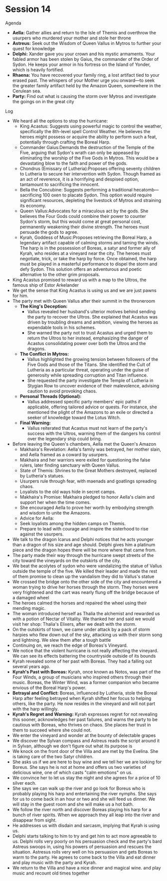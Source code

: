 # Session 14

Agenda

* **Aella:** Gather allies and return to the Isle of Themis and overthrow the usurpers who murdered your mother and stole her throne  
* **Astreus:** Seek out the Wisdom of Queen Vallus in Mytros to further your quest for knowledge  
* **Delphi:** Xander gave you your crown and his mystic armaments. Your fabled armor has been stolen by Gaius, the commander of the Order of Sydon. He keeps your armor in his fortress on the Island of Yonder, which is heavily fortified.  
* **Rhaena:** You have recovered your family ring, a lost artifact tied to your erased past. The whispers of your Mother urge you onward—to seek the greater family artifact held by the Amazon Queen, somewhere in the Cerulean sea.  
* **Party:** Find out what is causing the storm over Mytros and investigate the goings on in the great city

Log

* We heard all the options to stop the hurricane:  
  * King Acastus: Suggests using powerful magic to control the weather, specifically the 8th-level spell Control Weather. He believes the heroes might possess or acquire the ability to perform such a feat, potentially through crafting the Boreal Harp.  
  * Commander Gaius:Demands the destruction of the Temple of the Five, arguing that Sydon's wrath can only be appeased by eliminating the worship of the Five Gods in Mytros. This would be a devastating blow to the faith and power of the gods.  
  * Chondrus (Emissary of Lutheria):Proposes offering seventy children to Lutheria to secure her intervention with Sydon. Though framed as an act of reverence, it is a horrifying and despised option, tantamount to sacrificing the innocent.  
  * Bella the Concubine: Suggests performing a traditional hecatomb—sacrificing 100 oxen to placate Sydon. This option would require significant resources, depleting the livestock of Mytros and straining its economy.  
  * Queen Vallus:Advocates for a miraculous act by the gods. She believes the Four Gods could combine their power to counter Sydon's storm, but this would come at great personal cost, permanently weakening their divine strength. The heroes must persuade the gods to agree.  
  * Kyrah, Goddess of Music:Proposes retrieving the Boreal Harp, a legendary artifact capable of calming storms and taming the winds. The harp is in the possession of Boreas, a satyr and former ally of Kyrah, who resides at a vineyard near the city. The heroes must negotiate, trick, or take the harp by force. Once obtained, the harp must be played in a masterful performance to dispel the storm and defy Sydon. This solution offers an adventurous and poetic alternative to the other grim proposals.  
* King Acastus promised to reward us with a map to the Ultros, the famous ship of Estor Arkelander  
* We get the sense that King Acastus is using us and we are just pawns for him.  
* The party met with Queen Vallus after their summit in the throneroom  
  * **The King's Deception:**  
    * Vallus revealed her husband's ulterior motives behind sending the party to recover the Ultros. She explained that Acastus was driven by troubling dreams and ambition, viewing the heroes as expendable tools in his schemes.  
    * She warned the party not to trust Acastus and urged them to return the Ultros to her instead, emphasizing the danger of Acastus consolidating power over both the Ultros and the dragons.  
  * **The Conflict in Mytros:**  
    * Vallus highlighted the growing tension between followers of the Five Gods and those of the Titans. She identified the Cult of Lutheria as a particular threat, operating under the guise of generosity while spreading corruption and Titan influence.  
    * She requested the party investigate the Temple of Lutheria in Stygian Row to uncover evidence of their malevolence, advising caution to avoid provoking chaos.  
  * **Personal Threads (Optional):**  
    * Vallus addressed specific party members' epic paths if applicable, offering tailored advice or quests. For instance, she mentioned the plight of the Amazons to an exile or directed a seeker of knowledge toward the Lotus Witch.  
  * **Final Warning:**  
    * Vallus reiterated that Acastus must not learn of the party's success with the Ultros, warning them of the dangers his control over the legendary ship could bring.  
* Before leaving the Queen's chambers, Aella met the Queen's Amazon   
  * Makhaira's Revelation: Aella's family was betrayed, her mother slain, and Aella framed as a coward by usurpers.  
  * Makhaira and her warriors were exiled for questioning the false rulers, later finding sanctuary with Queen Vallus.  
  * State of Themis: Shrines to the Great Mothers destroyed, replaced by Lutheria's statues.  
  * Usurpers rule through fear, with maenads and goatlings spreading chaos.  
  * Loyalists to the old ways hide in secret camps.  
  * Makhaira's Promise: Makhaira pledged to honor Aella's claim and support her when the time comes.  
  * She encouraged Aella to prove her worth by embodying strength and wisdom to unite the Amazons.  
  * Advice for Aella:  
  * Seek loyalists among the hidden camps on Themis.  
  * Prepare to lead with courage and inspire the sisterhood to rise against the usurpers.  
* We talk to the dragon Icarus and Delphi notices that he acts younger than a dragon of his size and age should. Delphi gives him a platinum piece and the dragon hopes there will be more where that came from.  
* The party made their way through the hurricane swept streets of the city toward the vineyards on the outskirts of the city.   
* We beat the acolytes of sydon who were vandalizing the statue of Vallus outside the temple of the five. We killed their leader and made the rest of them promise to clean up the vandalism they did to Vallus's statue  
* We crossed the bridge onto the other side of the city and encountered a woman trying to drive her horses through the storm. They horses were very frightened and the cart was nearly flung off the bridge because of a damaged wheel  
* The heroes calmed the horses and repaired the wheel using their mending magic.   
* The woman introduced herself as Thalia the alchemist and rewarded us with a potion of Nectar of Vitality. We thanked her and said we would visit her shop: Thalia's Elixers, after we dealt with the storm.  
* On the outskirts of town, we came under attack by a pack of storm harpies who flew down out of the sky, attacking us with their storm song and lightning. We slew them after a tough battle  
* Continuing on, we reach the edge of Boreas's Vineyard.  
* We notice that the violent hurricane is not really affecting the vineyard. We can see its effects battering the countryside outside of its bounds  
*  Kyrah revealed some of her past with Boreas. They had a falling out several years ago.  
  * **Kyrah's Past with Boreas:** Kyrah, once known as Notos, was part of the Four Winds, a group of musicians who inspired others through their music. Boreas, the Winter Wind, was a former companion who became envious of the Boreal Harp's power.  
  * **Betrayal and Conflict:** Boreas, influenced by Lutheria, stole the Boreal Harp after feeling betrayed when Kyrah shifted her focus to helping others, like the party. He now resides in the vineyard and will not part with the harp willingly.  
  * **Kyrah's Regret and Warning:** Kyrah expresses regret for not revealing this sooner, acknowledges her past failures, and warns the party to be cautious with Boreas, who thrives on chaos. She places her trust in them to succeed where she could not.  
* We enter the vineyard and wonder at the bounty of delectable grapes  
* We discover the Sylvan compass and Astreus reads the script around it in Sylvan, although we don't figure out what its purpose is  
* We knock on the front door of the Villa and are met by the Evelina. She is taking care of the two Satyr children.   
* She asks us if we are here to buy wine and we tell her we are looking for Boreus. She says he is not at home and offers us two varieties of delicious wine, one of which casts "calm emotions" on us.  
* We convince her to let us stay the night and she agrees for a price of 10 silver each.  
* She says we can walk up the river and go look for Boreus who is probably playing his harp and entertaining the river nymphs. She says for us to come back in an hour or two and she will feed us dinner. We will stay in the guest room and she will make us a hot bath.  
* We follow the river north and discover Boreas playing his harp for a bunch of river spirits. When we approach they all leap into the river and disappear from sight.  
* He addresses us with disdain and sarcasm, implying that Kyrah is using us.   
* Delphi starts talking to him to try and get him to act more agreeable to us. Delphi rolls very poorly on his persuasion check and the party's bard Astreus swoops in, using his powers of persuasion and rescues the situation. Astresus rolls very well on his persuasion and gets Boreas to warm to the party. He agrees to come back to the Villa and eat dinner and play music with the party and Kyrah.  
* We return to the Villa and have a nice dinner and magical wine. and play music and recount old times together
